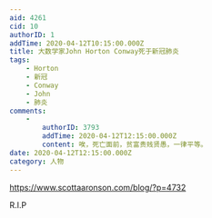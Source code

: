 ```yaml
---
aid: 4261
cid: 10
authorID: 1
addTime: 2020-04-12T10:15:00.000Z
title: 大数学家John Horton Conway死于新冠肺炎
tags:
    - Horton
    - 新冠
    - Conway
    - John
    - 肺炎
comments:
    -
        authorID: 3793
        addTime: 2020-04-12T12:15:00.000Z
        content: 唉，死亡面前，贫富贵贱贤愚，一律平等。
date: 2020-04-12T12:15:00.000Z
category: 人物
---
```


https://www.scottaaronson.com/blog/?p=4732

R.I.P
